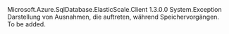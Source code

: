 <Type Name="StoreException" FullName="Microsoft.Azure.SqlDatabase.ElasticScale.ShardManagement.StoreException">
  <TypeSignature Language="C#" Value="public sealed class StoreException : Exception" />
  <TypeSignature Language="ILAsm" Value=".class public auto ansi serializable sealed beforefieldinit StoreException extends System.Exception" />
  <TypeSignature Language="DocId" Value="T:Microsoft.Azure.SqlDatabase.ElasticScale.ShardManagement.StoreException" />
  <TypeSignature Language="VB.NET" Value="Public NotInheritable Class StoreException&#xA;Inherits Exception" />
  <TypeSignature Language="F#" Value="type StoreException = class&#xA;    inherit Exception" />
  <AssemblyInfo>
    <AssemblyName>Microsoft.Azure.SqlDatabase.ElasticScale.Client</AssemblyName>
    <AssemblyVersion>1.3.0.0</AssemblyVersion>
  </AssemblyInfo>
  <Base>
    <BaseTypeName>System.Exception</BaseTypeName>
  </Base>
  <Interfaces />
  <Docs>
    <summary>
            Darstellung von Ausnahmen, die auftreten, während Speichervorgängen.
            </summary>
    <remarks>To be added.</remarks>
  </Docs>
  <Members />
</Type>